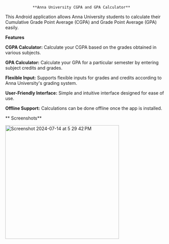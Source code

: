                **Anna University CGPA and GPA Calculator**
                
This Android application allows Anna University students to calculate their Cumulative Grade Point Average (CGPA) and Grade Point Average (GPA) easily.

**Features**

**CGPA Calculator:** Calculate your CGPA based on the grades obtained in various subjects.

**GPA Calculator:** Calculate your GPA for a particular semester by entering subject credits and grades.

**Flexible Input:** Supports flexible inputs for grades and credits according to Anna University's grading system.

**User-Friendly Interface:** Simple and intuitive interface designed for ease of use.

**Offline Support:** Calculations can be done offline once the app is installed.

**  Screenshots**


<img width="358" alt="Screenshot 2024-07-14 at 5 29 42 PM" src="https://github.com/user-attachments/assets/065195f2-3068-4822-af9c-0231f259adb8">
